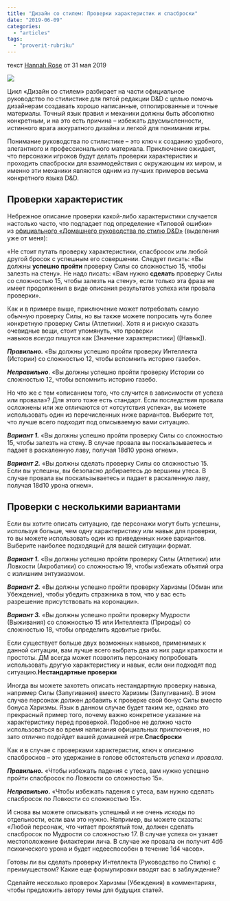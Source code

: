 ```yaml
---
title: "Дизайн со стилем: Проверки характеристик и спасброски"
date: "2019-06-09"
categories: 
  - "articles"
tags: 
  - "proverit-rubriku"
---
```


текст [Hannah Rose](https://vk.com/away.php?to=http%3A%2F%2Fkoboldpress.com%2Fauthor%2F%3Fauthorname%3DHannah%2520Rose&cc_key=) от 31 мая 2019

![](https://pp.userapi.com/c848632/v848632122/1a2ece/Bi6_ZZxJ_Mw.jpg)

Цикл «Дизайн со стилем» разбирает на части официальное руководство по стилистике для пятой редакции D&D с целью помочь дизайнерам создавать хорошо написанные, отполированные и точные материалы. Точный язык правил и механики должны быть абсолютно конкретным, и на это есть причина – избежать двусмысленности, истинного врага аккуратного дизайна и легкой для понимания игры.

Понимание руководства по стилистике – это ключ к созданию удобного, элегантного и профессионального материала. Приключение ожидает, что персонажи игроков будут делать проверки характеристик и проходить спасброски для взаимодействия с окружающим их миром, и именно эти механики являются одним из лучших примеров весьма конкретного языка D&D.

## **Проверки характеристик**

Небрежное описание проверки какой-либо характеристики случается настолько часто, что подпадает под определение «Типовой ошибки» из [официального «Домашнего руководства по стилю D&D»](https://vk.com/away.php?to=https%3A%2F%2Fwww.dmsguild.com%2Fproduct%2F267467%2FDMs-Guild-Creator-Resource--Style-Guide-Resources&cc_key=) (выделения уже от меня):

«Не стоит путать проверку характеристики, спасбросок или любой другой бросок с успешным его совершении. Следует писать: «Вы должны **успешно пройти** проверку Силы со сложностью 15, чтобы залезть на стену». Не надо писать: «Вам нужно **сделать** проверку Силы со сложностью 15, чтобы залезть на стену», если только эта фраза не имеет продолжения в виде описания результатов успеха или провала проверки».

Как и в примере выше, приключение может потребовать самую обычную проверку Силы, но вы также можете попросить чуть более конкретную проверку Силы (Атлетики). Хотя я и рискую сказать очевидные вещи, стоит упомянуть, что проверки навыков _всегда_ пишутся как \[Значение характеристики\] (\[Навык\]).

**_Правильно._** «Вы должны успешно пройти проверку Интеллекта (Истории) со сложностью 12, чтобы вспомнить историю газебо».

**_Неправильно_**. «Вы должны успешно пройти проверку Истории со сложностью 12, чтобы вспомнить историю газебо.

Но что же с тем «описанием того, что случится в зависимости от успеха или провала»? Для этого тоже есть стандарт. Если последствия провала осложнены или же отличаются от «отсутствия успеха», вы можете использовать один из перечисленных ниже вариантов. Выберите тот, что лучше всего подходит под описываемую вами ситуацию.

**_Вариант 1._** «Вы должны успешно пройти проверку Силы со сложностью 15, чтобы залезть на стену. В случае провала вы поскальзываетесь и падает в раскаленную лаву, получая 18d10 урона огнем».

**_Вариант 2._** «Вы должны сделать проверку Силы со сложностью 15. Если вы успешны, вы безопасно добираетесь до вершины утеса. В случае провала вы поскальзываетесь и падает в раскаленную лаву, получая 18d10 урона огнем».

## **Проверки с несколькими вариантами**

Если вы хотите описать ситуацию, где персонажи могут быть успешны, используя больше, чем одну характеристику или навык для проверки, то вы можете использовать один из приведенных ниже вариантов. Выберите наиболее подходящий для вашей ситуации формат.

**_Вариант 1._** «Вы должны успешно пройти проверку Силы (Атлетики) или Ловкости (Акробатики) со сложностью 19, чтобы избежать объятий огра с излишним энтузиазмом.

**_Вариант 2._** «Вы должны успешно пройти проверку Харизмы (Обман или Убеждение), чтобы убедить стражника в том, что у вас есть разрешение присутствовать на коронации».

**_Вариант 3._** «Вы должны успешно пройти проверку Мудрости (Выживания) со сложностью 15 или Интеллекта (Природы) со сложностью 18, чтобы определить ядовитые грибы.

Если существует больше двух возможных навыков, применимых к данной ситуации, вам лучше всего выбрать два из них ради краткости и простоты. ДМ всегда может позволить персонажу попробовать использовать другую характеристику и навык, если они подходят под ситуацию.**Нестандартные проверки**

Иногда вы можете захотеть описать нестандартную проверку навыка, например Силы (Запугивания) вместо Харизмы (Запугивания). В этом случае персонаж должен добавить к проверке свой бонус Силы вместо бонуса Харизмы. Язык в данном случае будет таким же, однако это прекрасный пример того, почему важно конкретное указание на характеристику перед проверкой. Подобное не должно часто использоваться во время написания официальных приключения, но зато отлично подойдет вашей домашней игре.**Спасброски**

Как и в случае с проверками характеристик, ключ к описанию спасбросков – это удержание в голове обстоятельств _успеха_ и _провала_.

**_Правильно._** «Чтобы избежать падения с утеса, вам нужно успешно пройти спасбросок по Ловкости со сложностью 15».

**_Неправильно._** «Чтобы избежать падения с утеса, вам нужно сделать спасбросок по Ловкости со сложностью 15».

И снова вы можете описывать успешный и не очень исходы по отдельности, если вам это нужно. Например, вы можете сказать: «Любой персонаж, что читает проклятый том, должен сделать спасбросок по Мудрости со сложностью 17. В случае успеха он узнает местоположение филактерии лича. В случае же провала он получит 4d6 психического урона и будет недееспособен в течение 1d4 часов».

Готовы ли вы сделать проверку Интеллекта (Руководство по Стилю) с преимуществом? Какие еще формулировки вводят вас в заблуждение?

Сделайте несколько проверок Харизмы (Убеждения) в комментариях, чтобы предложить автору темы для будущих статей.

#

